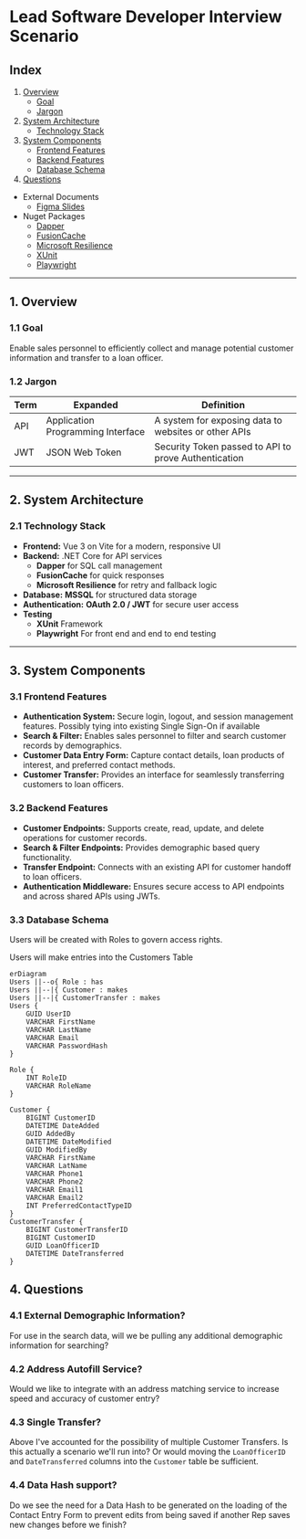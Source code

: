 # **Lead Software Developer Interview Scenario**

## **Index**

1. [Overview](#1-overview)
    - [Goal](#11-goal)
    - [Jargon](#12-jargon)
2. [System Architecture](#2-system-architecture)
   - [Technology Stack](#21-technology-stack)
3. [System Components](#3-system-components)
   - [Frontend Features](#31-frontend-features)
   - [Backend Features](#32-backend-features)
   - [Database Schema](#33-database-schema)
4. [Questions](#4-questions)

- External Documents
  - [Figma Slides](https://www.figma.com/design/Ygl48isZkqzXW8TmQKqIko/Contact-Entry?node-id=0-1&t=dhwOyY3iCaQO9rDj-1)
- Nuget Packages
  - [Dapper](https://github.com/DapperLib/Dapper)
  - [FusionCache](https://github.com/ZiggyCreatures/FusionCache)
  - [Microsoft Resilience](https://github.com/dotnet/extensions/blob/main/src/Libraries/Microsoft.Extensions.Http.Resilience/README.md)
  - [XUnit](https://github.com/xunit/xunit)
  - [Playwright](https://github.com/microsoft/playwright)

---

## **1. Overview**

### **1.1 Goal**

Enable sales personnel to efficiently collect and manage potential customer information and transfer to a loan officer.

### **1.2 Jargon**
|Term|Expanded|Definition|
|----|--------|----------|
|API |Application Programming Interface|A system for exposing data to websites or other APIs|
|JWT |JSON Web Token|Security Token passed to API to prove Authentication|

---

## **2. System Architecture**

### **2.1 Technology Stack**

- **Frontend:** Vue 3 on Vite for a modern, responsive UI
- **Backend:** .NET Core for API services
  - **Dapper** for SQL call management
  - **FusionCache** for quick responses
  - **Microsoft Resilience** for retry and fallback logic
- **Database:** **MSSQL** for structured data storage
- **Authentication:** **OAuth 2.0 / JWT** for secure user access
- **Testing**
  - **XUnit** Framework
  - **Playwright** For front end and end to end testing
---

## **3. System Components**

### **3.1 Frontend Features**

- **Authentication System:** Secure login, logout, and session management features. Possibly tying into existing Single Sign-On if available
- **Search & Filter:** Enables sales personnel to filter and search customer records by demographics.
- **Customer Data Entry Form:** Capture contact details, loan products of interest, and preferred contact methods.
- **Customer Transfer:** Provides an interface for seamlessly transferring customers to loan officers.

### **3.2 Backend Features**

- **Customer Endpoints:** Supports create, read, update, and delete operations for customer records.
- **Search & Filter Endpoints:** Provides demographic based query functionality.
- **Transfer Endpoint:** Connects with an existing API for customer handoff to loan officers.
- **Authentication Middleware:** Ensures secure access to API endpoints and across shared APIs using JWTs.

### **3.3 Database Schema**
Users will be created with Roles to govern access rights.

Users will make entries into the Customers Table

```mermaid
erDiagram
Users ||--o{ Role : has
Users ||--|{ Customer : makes
Users ||--|{ CustomerTransfer : makes
Users {
    GUID UserID
    VARCHAR FirstName
    VARCHAR LastName
    VARCHAR Email
    VARCHAR PasswordHash
}

Role {
    INT RoleID
    VARCHAR RoleName
}

Customer {
    BIGINT CustomerID
    DATETIME DateAdded
    GUID AddedBy
    DATETIME DateModified
    GUID ModifiedBy
    VARCHAR FirstName
    VARCHAR LatName
    VARCHAR Phone1
    VARCHAR Phone2
    VARCHAR Email1
    VARCHAR Email2
    INT PreferredContactTypeID
}
CustomerTransfer {
    BIGINT CustomerTransferID
    BIGINT CustomerID
    GUID LoanOfficerID
    DATETIME DateTransferred
}
```

## **4. Questions**

### **4.1 External Demographic Information?**
For use in the search data, will we be pulling any additional demographic information for searching? 


### **4.2 Address Autofill Service?**
Would we like to integrate with an address matching service to increase speed and accuracy of customer entry?

### **4.3 Single Transfer?**
Above I've accounted for the possibility of multiple Customer Transfers. Is this actually a scenario we'll run into? Or would moving the `LoanOfficerID` and `DateTransferred` columns into the `Customer` table be sufficient.

### **4.4 Data Hash support?**
Do we see the need for a Data Hash to be generated on the loading of the Contact Entry Form to prevent edits from being saved if another Rep saves new changes before we finish?